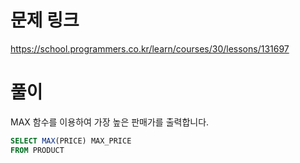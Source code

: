 # 문제 링크
https://school.programmers.co.kr/learn/courses/30/lessons/131697

# 풀이
MAX 함수를 이용하여 가장 높은 판매가를 출력합니다.

```sql
SELECT MAX(PRICE) MAX_PRICE
FROM PRODUCT
```